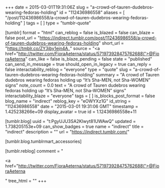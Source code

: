 +++
date = 2015-03-01T19:31:06Z
slug = "a-crowd-of-tauren-dudebros-wearing-fedoras-holding"
id = "112436986558"
aliases = [ "/post/112436986558/a-crowd-of-tauren-dudebros-wearing-fedoras-holding" ]
tags = [ ]
type = "tumblr-quote"

[tumblr]
format = "html"
can_reblog = false
is_blazed = false
can_blaze = false
post_url = "https://indirect.tumblr.com/post/112436986558/a-crowd-of-tauren-dudebros-wearing-fedoras-holding"
short_url = "https://tmblr.co/ZY3jby1ejn4A_"
source = "<a href=\"http://twitter.com/FioraAeterna/status/571973928475762688\">@FioraAeterna</a>"
can_like = false
is_blaze_pending = false
state = "published"
can_send_in_message = true
should_open_in_legacy = true
can_reply = false
interactability_reblog = "everyone"
type = "quote"
slug = "a-crowd-of-tauren-dudebros-wearing-fedoras-holding"
summary = "A crowd of Tauren dudebros wearing fedoras holding up “It’s Sha-MEN, not Sha-WOMEN” signs"
note_count = 0.0
text = "A crowd of Tauren dudebros wearing fedoras holding up &ldquo;It&rsquo;s Sha-MEN, not Sha-WOMEN&rdquo; signs"
interactability_blaze = "everyone"
tags = [ ]
is_blocks_post_format = false
blog_name = "indirect"
reblog_key = "eOWYXz1G"
id_string = "112436986558"
date = "2015-03-01 19:31:06 GMT"
timestamp = 1.425238266e+09
display_avatar = true
id = 1.12436986558e+11

[tumblr.blog]
uuid = "t:PgyUJU3SA2Klwyt81UWAwQ"
updated = 1.738205153e+09
can_show_badges = true
name = "indirect"
title = "indirect"
description = ""
url = "https://indirect.tumblr.com/"

[tumblr.blog.tumblrmart_accessories]

[tumblr.reblog]
comment = "<p><a href=\"http://twitter.com/FioraAeterna/status/571973928475762688\">@FioraAeterna</a></p>"
tree_html = ""
+++
